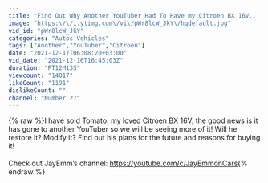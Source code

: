 ```yaml
---
title: "Find Out Why Another YouTuber Had To Have my Citroen BX 16V..  and His Plans For It!"
image: "https:\/\/i.ytimg.com\/vi\/pWr8lcW_JkY\/hqdefault.jpg"
vid_id: "pWr8lcW_JkY"
categories: "Autos-Vehicles"
tags: ["Another","YouTuber","Citroen"]
date: "2021-12-17T06:08:20+03:00"
vid_date: "2021-12-16T16:45:03Z"
duration: "PT12M13S"
viewcount: "14017"
likeCount: "1191"
dislikeCount: ""
channel: "Number 27"
---
```

{% raw %}I have sold Tomato, my loved Citroen BX 16V, the good news is it has gone to another YouTuber so we will be seeing more of it! Will he restore it? Modify it? Find out his plans for the future and reasons for buying it!<br /><br />Check out JayEmm’s channel: <a rel="nofollow" target="blank" href="https://youtube.com/c/JayEmmonCars">https://youtube.com/c/JayEmmonCars</a>{% endraw %}
